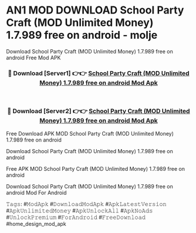 # AN1 MOD DOWNLOAD School Party Craft (MOD Unlimited Money) 1.7.989 free on android - molje
Download School Party Craft (MOD Unlimited Money) 1.7.989 free on android Free Mod APK

<div align="center">
<h3>🔴 Download [Server1] 👉👉 <a href="https://apk-comot.site?title=School_Party_Craft_(MOD_Unlimited_Money)_1.7.989_free_on_android">School Party Craft (MOD Unlimited Money) 1.7.989 free on android Mod Apk</a></h3><br>

<h3>🔴 Download [Server2] 👉👉 <a href="https://apk-comot.site?title=School_Party_Craft_(MOD_Unlimited_Money)_1.7.989_free_on_android">School Party Craft (MOD Unlimited Money) 1.7.989 free on android Mod Apk</a></h3>
</div>


Free Download APK MOD School Party Craft (MOD Unlimited Money) 1.7.989 free on android

Download School Party Craft (MOD Unlimited Money) 1.7.989 free on android 

Free APK MOD School Party Craft (MOD Unlimited Money) 1.7.989 free on android 

Download School Party Craft (MOD Unlimited Money) 1.7.989 free on android Mod For Android

𝚃𝚊𝚐𝚜: #𝙼𝚘𝚍𝙰𝚙𝚔 #𝙳𝚘𝚠𝚗𝚕𝚘𝚊𝚍𝙼𝚘𝚍𝙰𝚙𝚔 #𝙰𝚙𝚔𝙻𝚊𝚝𝚎𝚜𝚝𝚅𝚎𝚛𝚜𝚒𝚘𝚗 #𝙰𝚙𝚔𝚄𝚗𝚕𝚒𝚖𝚒𝚝𝚎𝚍𝙼𝚘𝚗𝚎𝚢 #𝙰𝚙𝚔𝚄𝚗𝚕𝚘𝚌𝚔𝙰𝚕𝚕 #𝙰𝚙𝚔𝙽𝚘𝙰𝚍𝚜 #𝚄𝚗𝚕𝚘𝚌𝚔𝙿𝚛𝚎𝚖𝚒𝚞𝚖 #𝙵𝚘𝚛𝙰𝚗𝚍𝚛𝚘𝚒𝚍 #𝙵𝚛𝚎𝚎𝙳𝚘𝚠𝚗𝚕𝚘𝚊𝚍 #home_design_mod_apk